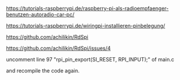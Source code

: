 https://tutorials-raspberrypi.de/raspberry-pi-als-radioempfaenger-benutzen-autoradio-car-pc/

https://tutorials-raspberrypi.de/wiringpi-installieren-pinbelegung/

https://github.com/achilikin/RdSpi


https://github.com/achilikin/RdSpi/issues/4

uncomment line 97 "rpi_pin_export(SI_RESET, RPI_INPUT);" of main.c

and recompile the code again.
